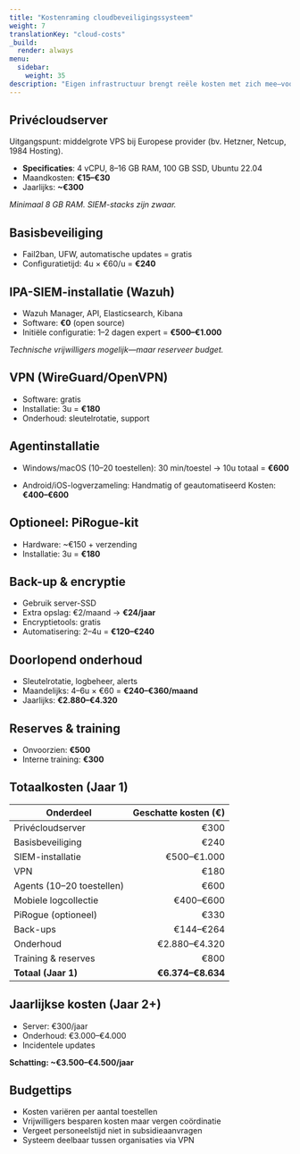 ```yaml
---
title: "Kostenraming cloudbeveiligingssysteem"
weight: 7
translationKey: "cloud-costs"
_build:
  render: always
menu:
  sidebar:
    weight: 35
description: "Eigen infrastructuur brengt reële kosten met zich mee—vooral qua tijd en expertise."
---
```


## Privécloudserver

Uitgangspunt: middelgrote VPS bij Europese provider (bv. Hetzner, Netcup, 1984 Hosting).

* **Specificaties**: 4 vCPU, 8–16 GB RAM, 100 GB SSD, Ubuntu 22.04
* Maandkosten: **€15–€30**
* Jaarlijks: **~€300**

*Minimaal 8 GB RAM. SIEM-stacks zijn zwaar.*

## Basisbeveiliging

* Fail2ban, UFW, automatische updates = gratis
* Configuratietijd: 4u × €60/u = **€240**

## IPA-SIEM-installatie (Wazuh)

* Wazuh Manager, API, Elasticsearch, Kibana
* Software: **€0** (open source)
* Initiële configuratie: 1–2 dagen expert = **€500–€1.000**

*Technische vrijwilligers mogelijk—maar reserveer budget.*

## VPN (WireGuard/OpenVPN)

* Software: gratis
* Installatie: 3u = **€180**
* Onderhoud: sleutelrotatie, support

## Agentinstallatie

* Windows/macOS (10–20 toestellen):
  30 min/toestel → 10u totaal = **€600**

* Android/iOS-logverzameling:
  Handmatig of geautomatiseerd
  Kosten: **€400–€600**

## Optioneel: PiRogue-kit

* Hardware: ~€150 + verzending
* Installatie: 3u = **€180**

## Back-up & encryptie

* Gebruik server-SSD
* Extra opslag: €2/maand → **€24/jaar**
* Encryptietools: gratis
* Automatisering: 2–4u = **€120–€240**

## Doorlopend onderhoud

* Sleutelrotatie, logbeheer, alerts
* Maandelijks: 4–6u × €60 = **€240–€360/maand**
* Jaarlijks: **€2.880–€4.320**

## Reserves & training

* Onvoorzien: **€500**
* Interne training: **€300**

## Totaalkosten (Jaar 1)

| Onderdeel                 | Geschatte kosten (€) |
|---------------------------|---------------------:|
| Privécloudserver          |                 €300 |
| Basisbeveiliging          |                 €240 |
| SIEM-installatie          |          €500–€1.000 |
| VPN                       |                 €180 |
| Agents (10–20 toestellen) |                 €600 |
| Mobiele logcollectie      |            €400–€600 |
| PiRogue (optioneel)       |                 €330 |
| Back-ups                  |            €144–€264 |
| Onderhoud                 |        €2.880–€4.320 |
| Training & reserves       |                 €800 |
| **Totaal (Jaar 1)**       |    **€6.374–€8.634** |

## Jaarlijkse kosten (Jaar 2+)

* Server: €300/jaar
* Onderhoud: €3.000–€4.000
* Incidentele updates

**Schatting: ~€3.500–€4.500/jaar**

## Budgettips

* Kosten variëren per aantal toestellen
* Vrijwilligers besparen kosten maar vergen coördinatie
* Vergeet personeelstijd niet in subsidieaanvragen
* Systeem deelbaar tussen organisaties via VPN